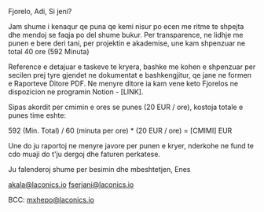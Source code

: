 Fjorelo, Adi, 
Si jeni?

Jam shume i kenaqur qe puna qe kemi nisur po ecen me ritme te shpejta dhe mendoj se faqja po del shume bukur. Per transparence, ne lidhje me punen e bere deri tani, per projektin e akademise, une kam shpenzuar ne total 40 ore (592 Minuta) 

Reference e detajuar e taskeve te kryera, bashke me kohen e shpenzuar per secilen prej tyre gjendet ne dokumentat e bashkengjitur, qe jane ne formen e Raporteve Ditore PDF. Ne menyre ditore ia kam vene keto Fjorelos ne dispozicion ne programin Notion - [LINK].

Sipas akordit per cmimin e ores se punes (20 EUR / ore), kostoja totale e punes time eshte:

592 (Min. Total) / 60 (minuta per ore) * (20 EUR / ore) = [CMIMI] EUR

Une do ju raportoj ne menyre javore per punen e kryer, nderkohe ne fund te cdo muaji do t'ju dergoj dhe faturen perkatese.

Ju falenderoj shume per besimin dhe mbeshtetjen,
Enes

akala@laconics.io
fserjani@laconics.io

BCC:
mxhepo@laconics.io